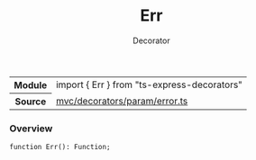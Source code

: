 <header class="symbol-info-header">    <h1 id="err">Err</h1>    <label class="symbol-info-type-label decorator">Decorator</label>      </header>
<section class="symbol-info">      <table class="is-full-width">        <tbody>        <tr>          <th>Module</th>          <td>            <div class="lang-typescript">                <span class="token keyword">import</span> { Err }                 <span class="token keyword">from</span>                 <span class="token string">"ts-express-decorators"</span>                            </div>          </td>        </tr>        <tr>          <th>Source</th>          <td>            <a href="https://github.com/romakita/ts-express-decorators/blob/v2.0.0-1/src/mvc/decorators/param/error.ts#L0-L0">                mvc/decorators/param/error.ts            </a>        </td>        </tr>                </tbody>      </table>    </section>

### Overview

<pre><code class="typescript-lang">function <span class="token function">Err</span><span class="token punctuation">(</span><span class="token punctuation">)</span><span class="token punctuation">:</span> Function<span class="token punctuation">;</span></code></pre>
